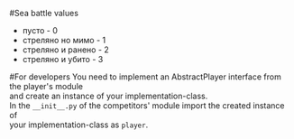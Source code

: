 #Sea battle values
 - пусто - 0  
 - стреляно но мимо - 1  
 - стреляно и ранено - 2  
 - стреляно и убито - 3  


#For developers
You need to implement an AbstractPlayer interface from the player's module  
and create an instance of your implementation-class.  
In the ```__init__.py``` of the competitors' module import the created instance of  
your implementation-class as ```player```.
